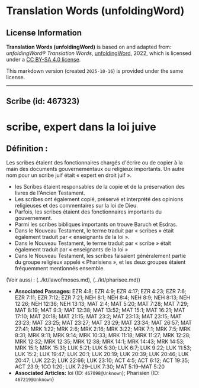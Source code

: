 # Translation Words (unfoldingWord)

## License Information

**Translation Words (unfoldingWord)** is based on and adapted from: _unfoldingWord® Translation Words_, [unfoldingWord](https://unfoldingword.org/utw), 2022, which is licensed under a [CC BY-SA 4.0 license](https://creativecommons.org/licenses/by-sa/4.0/legalcode.en).

This markdown version (created `2025-10-16`) is provided under the same license.



--------------------------------

## Scribe (id: 467323)

scribe, expert dans la loi juive
================================

Définition :
------------

Les scribes étaient des fonctionnaires chargés d'écrire ou de copier à la main des documents gouvernementaux ou religieux importants. Un autre nom pour un scribe juif était « expert en droit juif ».

* les Scribes étaient responsables de la copie et de la préservation des livres de l'Ancien Testament.
* Les scribes ont également copié, préservé et interprété des opinions religieuses et des commentaires sur la loi de Dieu.
* Parfois, les scribes étaient des fonctionnaires importants du gouvernement.
* Parmi les scribes bibliques importants on trouve Baruch et Esdras.
* Dans le Nouveau Testament, le terme traduit par « scribes » était également traduit par « enseignants de la loi ».
* Dans le Nouveau Testament, le terme traduit par « scribe » était également traduit par « enseignants de la loi »
* Dans le Nouveau Testament, les scribes faisaient généralement partie du groupe religieux appelé « Pharisiens », et les deux groupes étaient fréquemment mentionnés ensemble.

(Voir aussi : (../kt/lawofmoses.md), (../kt/pharisee.md))

* **Associated Passages:** EZR 4:8; EZR 4:9; EZR 4:17; EZR 4:23; EZR 7:6; EZR 7:11; EZR 7:12; EZR 7:21; NEH 8:1; NEH 8:4; NEH 8:9; NEH 8:13; NEH 12:26; NEH 12:36; NEH 13:13; MAT 2:4; MAT 5:20; MAT 7:28; MAT 7:29; MAT 8:19; MAT 9:3; MAT 12:38; MAT 13:52; MAT 15:1; MAT 16:21; MAT 17:10; MAT 20:18; MAT 21:15; MAT 23:2; MAT 23:13; MAT 23:15; MAT 23:23; MAT 23:25; MAT 23:27; MAT 23:29; MAT 23:34; MAT 26:57; MAT 27:41; MRK 1:22; MRK 2:6; MRK 2:16; MRK 3:22; MRK 7:1; MRK 7:5; MRK 8:31; MRK 9:11; MRK 9:14; MRK 10:33; MRK 11:18; MRK 11:27; MRK 12:28; MRK 12:32; MRK 12:35; MRK 12:38; MRK 14:1; MRK 14:43; MRK 14:53; MRK 15:1; MRK 15:31; LUK 5:21; LUK 5:30; LUK 6:7; LUK 9:22; LUK 11:53; LUK 15:2; LUK 19:47; LUK 20:1; LUK 20:19; LUK 20:39; LUK 20:46; LUK 20:47; LUK 22:2; LUK 22:66; LUK 23:10; ACT 4:5; ACT 6:12; ACT 19:35; ACT 23:9; 1CO 1:20; LUK 7:29–LUK 7:30; MAT 5:19–MAT 5:20
* **Associated Articles:** loi (ID: `467098@Unknown`); Pharisien (ID: `467219@Unknown`)

